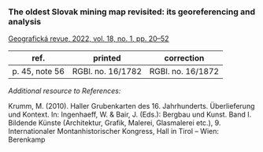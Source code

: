 ### The oldest Slovak mining map revisited: its georeferencing and analysis

[Geografická revue, 2022, vol. 18, no. 1, pp. 20–52](https://doi.org/10.24040/gr.2022.18.1.20-52)

|ref.|printed|correction|
|---|---|---|
|p. 45, note 56|RGBl. no. 16/1782|RGBl. no. 16/1872|

_Additional resource to References:_

Krumm, M. (2010). Haller Grubenkarten des 16. Jahrhunderts. Überlieferung und Kontext.
In: Ingenhaeff, W. & Bair, J. (Eds.): Bergbau und Kunst. Band I. Bildende Künste
(Architektur, Grafik, Malerei, Glasmalerei etc.),
9. Internationaler Montanhistorischer Kongress, Hall in Tirol – Wien: Berenkamp
